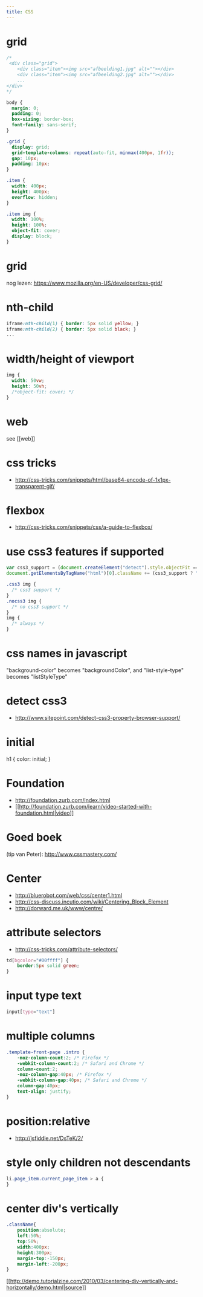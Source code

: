 ```yaml
---
title: CSS
---
```


# grid
```css
/*
 <div class="grid">
    <div class="item"><img src="afbeelding1.jpg" alt=""></div>
    <div class="item"><img src="afbeelding2.jpg" alt=""></div>
    ...
</div>
*/

body {
  margin: 0;
  padding: 0;
  box-sizing: border-box;
  font-family: sans-serif;
}

.grid {
  display: grid;
  grid-template-columns: repeat(auto-fit, minmax(400px, 1fr));
  gap: 10px;
  padding: 10px;
}

.item {
  width: 400px;
  height: 400px;
  overflow: hidden;
}

.item img {
  width: 100%;
  height: 100%;
  object-fit: cover;
  display: block;
}
```


# grid
nog lezen: https://www.mozilla.org/en-US/developer/css-grid/

# nth-child
```css
iframe:nth-child(1) { border: 5px solid yellow; }
iframe:nth-child(2) { border: 5px solid black; }
...
```

# width/height of viewport
```css
img {
  width: 50vw;
  height: 50vh;
  /*object-fit: cover; */
}
```
# web
see [[web]]


# css tricks
* http://css-tricks.com/snippets/html/base64-encode-of-1x1px-transparent-gif/

# flexbox
* http://css-tricks.com/snippets/css/a-guide-to-flexbox/

# use css3 features if supported
```javascript
var css3_support = (document.createElement("detect").style.objectFit === ""); //'objectFit' or other css3 t
document.getElementsByTagName("html")[0].className += (css3_support ? " css3" : " nocss3");
```

```css
.css3 img { 
  /* css3 support */
}
.nocss3 img {
  /* no css3 support */
}
img {
  /* always */
}
```

# css names in javascript
"background-color" becomes "backgroundColor", and "list-style-type" becomes "listStyleType"

# detect css3
* http://www.sitepoint.com/detect-css3-property-browser-support/

# initial
  h1 {
    color: initial; 
  }

# Foundation
* http://foundation.zurb.com/index.html
* [[http://foundation.zurb.com/learn/video-started-with-foundation.html|video]]

# Goed boek
(tip van Peter): http://www.cssmastery.com/

# Center
* http://bluerobot.com/web/css/center1.html
* http://css-discuss.incutio.com/wiki/Centering_Block_Element
* http://dorward.me.uk/www/centre/

# attribute selectors
* http://css-tricks.com/attribute-selectors/
```css
td[bgcolor="#00ffff"] {
	border:5px solid green;
}
```

# input type text
```css
input[type="text"] 
```

# multiple columns
```css
.template-front-page .intro {
	-moz-column-count:2; /* Firefox */
	-webkit-column-count:2; /* Safari and Chrome */
	column-count:2;
	-moz-column-gap:40px; /* Firefox */
	-webkit-column-gap:40px; /* Safari and Chrome */
	column-gap:40px;
	text-align: justify;
}
```

# position:relative
* http://jsfiddle.net/DsTeK/2/

# style only children not descendants
```css
li.page_item.current_page_item > a {
}
```

# center div's vertically
```css
.className{
	position:absolute;
	left:50%;
	top:50%;
	width:400px;
	height:300px;
	margin-top:-150px;
	margin-left:-200px;
}
```
[[http://demo.tutorialzine.com/2010/03/centering-div-vertically-and-horizontally/demo.html|source]]
